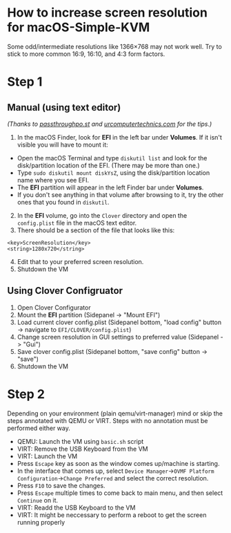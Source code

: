 # How to increase screen resolution for macOS-Simple-KVM

Some odd/intermediate resolutions like 1366×768 may not work well. Try to stick to more common 16:9, 16:10, and 4:3 form factors.

# Step 1

## Manual (using text editor)

_(Thanks to [passthroughpo.st](https://passthroughpo.st/new-and-improved-mac-os-tutorial-part-1-the-basics/) and [urcomputertechnics.com](http://urcomputertechnics.com/how-to-mount-efi-partition-on-macos-mojave/) for the tips.)_

1. In the macOS Finder, look for **EFI** in the left bar under **Volumes**. If it isn't visible you will have to mount it:
 - Open the macOS Terminal and type `diskutil list` and look for the disk/partition location of the EFI. (There may be more than one.)
 - Type `sudo diskutil mount diskYsZ`, using the disk/partition location name where you see EFI.
 - The **EFI** partition will appear in the left Finder bar under **Volumes**.
 - If you don't see anything in that volume after browsing to it, try the other ones that you found in `diskutil`.
2. In the **EFI** volume, go into the `Clover` directory and open the `config.plist` file in the macOS text editor.
3. There should be a section of the file that looks like this:

```````````````````
<key>ScreenResolution</key>
<string>1280x720</string>
```````````````````

4. Edit that to your preferred screen resolution.
5. Shutdown the VM

## Using Clover Configruator

1. Open Clover Configurator
2. Mount the **EFI** partition (Sidepanel -> "Mount EFI")
3. Load current clover config.plist (Sidepanel bottom, "load config" button -> navigate to `EFI/CLOVER/config.plist`)
4. Change screen resolution in GUI settings to preferred value (Sidepanel -> "Gui")
5. Save clover config.plist (Sidepanel bottom, "save config" button -> "save")
6. Shutdown the VM

# Step 2 

Depending on your environment (plain qemu/virt-manager) mind or skip the steps annotated with QEMU or VIRT. Steps with no annotation must be performed either way.
 - QEMU: Launch the VM using `basic.sh` script
 - VIRT: Remove the USB Keyboard from the VM
 - VIRT: Launch the VM
 - Press `Escape` key as soon as the window comes up/machine is starting.
 - In the interface that comes up, select `Device Manager`->`OVMF Platform Configuration`->`Change Preferred` and select the correct resolution.
 - Press `F10` to save the changes.
 - Press `Escape` multiple times to come back to main menu, and then select `Continue` on it.
 - VIRT: Readd the USB Keyboard to the VM
 - VIRT: It might be neccessary to perform a reboot to get the screen running properly
